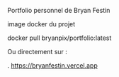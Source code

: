 Portfolio personnel de Bryan Festin

image docker du projet

docker pull bryanpix/portfolio:latest

Ou directement sur :

.  https://bryanfestin.vercel.app
